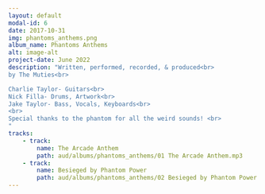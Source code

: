 ```yaml
---
layout: default
modal-id: 6
date: 2017-10-31
img: phantoms_anthems.png
album_name: Phantoms Anthems
alt: image-alt
project-date: June 2022
description: "Written, performed, recorded, & produced<br>
by The Muties<br>

Charlie Taylor- Guitars<br>
Nick Filla- Drums, Artwork<br>
Jake Taylor- Bass, Vocals, Keyboards<br>
<br>
Special thanks to the phantom for all the weird sounds! <br>
"
tracks:
    - track:
        name: The Arcade Anthem
        path: aud/albums/phantoms_anthems/01 The Arcade Anthem.mp3
    - track:
        name: Besieged by Phantom Power
        path: aud/albums/phantoms_anthems/02 Besieged by Phantom Power.mp3
---
```

<!-- # Hello world
![My helpful screenshot](aud/albums/screenshot.jpg_site/aud/albums/items_of_interest/01 The Cincinnati Cobra.mp3) -->
